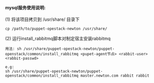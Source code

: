 #### mysql服务使用说明:

(1) 将该项目拷贝到 /usr/share/ 目录下
```
cp /path/to/puppet-opestack-newton /usr/share/
```

(2) 运行install_rabbitmq脚本对制定宿主安装rabbitmq
```
用法: sh /usr/share/puppet-opestack-newton/puppet-openstack/common/install_rabbitmq <pupet-agent节点> <rabbit-user> <rabbit-passwd>

e.g:
sh /usr/share/puppet-opestack-newton/puppet-openstack/common/install_rabbitmq master.newton.com rabbit rabbit
```